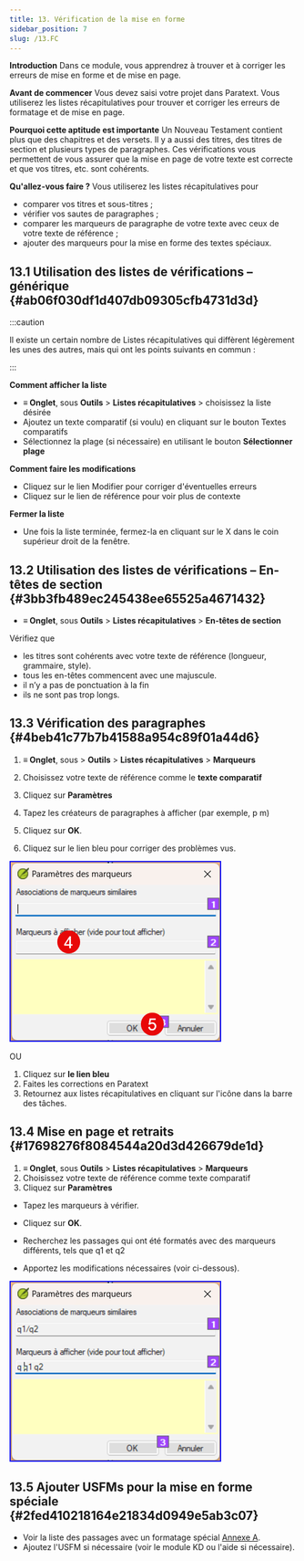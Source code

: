 ```yaml
---
title: 13. Vérification de la mise en forme
sidebar_position: 7
slug: /13.FC
---
```


**Introduction** Dans ce module, vous apprendrez à trouver et à corriger les erreurs de mise en forme et de mise en page.

**Avant de commencer**  Vous devez saisi votre projet dans Paratext. Vous utiliserez les listes récapitulatives pour trouver et corriger les erreurs de formatage et de mise en page.

**Pourquoi cette aptitude est importante** Un Nouveau Testament contient plus que des chapitres et des versets. Il y a aussi des titres, des titres de section et plusieurs types de paragraphes. Ces vérifications vous permettent de vous assurer que la mise en page de votre texte est correcte et que vos titres, etc. sont cohérents.

**Qu'allez-vous faire ?**  Vous utiliserez les listes récapitulatives pour

- comparer vos titres et sous-titres ;
- vérifier vos sautes de paragraphes ;
- comparer les marqueurs de paragraphe de votre texte avec ceux de votre texte de référence ;
- ajouter des marqueurs pour la mise en forme des textes spéciaux.

## 13.1 Utilisation des listes de vérifications – générique {#ab06f030df1d407db09305cfb4731d3d}

:::caution

Il existe un certain nombre de Listes récapitulatives qui diffèrent légèrement les unes des autres, mais qui ont les points suivants en commun :

:::

**Comment afficher la liste**

- **≡ Onglet**, sous **Outils** &gt; **Listes récapitulatives** &gt; choisissez la liste désirée
- Ajoutez un texte comparatif (si voulu) en cliquant sur le bouton Textes comparatifs
- Sélectionnez la plage (si nécessaire) en utilisant le bouton **Sélectionner plage**

**Comment faire les modifications**

- Cliquez sur le lien Modifier pour corriger d'éventuelles erreurs
- Cliquez sur le lien de référence pour voir plus de contexte

**Fermer la liste**

- Une fois la liste terminée, fermez-la en cliquant sur le X dans le coin supérieur droit de la fenêtre.

## 13.2 Utilisation des listes de vérifications – En-têtes de section {#3bb3fb489ec245438ee65525a4671432}

- **≡ Onglet**, sous **Outils** &gt; **Listes récapitulatives** &gt; **En-têtes de section**

Vérifiez que

- les titres sont cohérents avec votre texte de référence (longueur, grammaire, style).
- tous les en-têtes commencent avec une majuscule.
- il n’y a pas de ponctuation à la fin
- ils ne sont pas trop longs.

## 13.3 Vérification des paragraphes {#4beb41c77b7b41588a954c89f01a44d6}

<div class='notion-row'>
<div class='notion-column' style={{width: 'calc((100% - (min(32px, 4vw) * 1)) * 0.5)'}}>

1. **≡ Onglet**, sous > **Outils** > **Listes récapitulatives** > **Marqueurs**

2. Choisissez votre texte de référence comme le **texte comparatif**

3. Cliquez sur **Paramètres**

4. Tapez les créateurs de paragraphes à afficher
  (par exemple, p m)

5. Cliquez sur **OK**.

6. Cliquez sur le lien bleu pour corriger des problèmes vus.

</div><div className='notion-spacer'></div>

<div class='notion-column' style={{width: 'calc((100% - (min(32px, 4vw) * 1)) * 0.5)'}}>

![](./1428959575.png)

</div><div className='notion-spacer'></div>
</div>

OU

1. Cliquez sur **le lien bleu**
2. Faites les corrections en Paratext
3. Retournez aux listes récapitulatives en cliquant sur l'icône dans la barre des tâches.

## 13.4 Mise en page et retraits {#17698276f8084544a20d3d426679de1d}

1. **≡ Onglet**, sous **Outils** &gt; **Listes récapitulatives** &gt; **Marqueurs**
2. Choisissez votre texte de référence comme texte comparatif
3. Cliquez sur **Paramètres**  

<div class='notion-row'>
<div class='notion-column' style={{width: 'calc((100% - (min(32px, 4vw) * 1)) * 0.5)'}}>

- Tapez les marqueurs à vérifier.

- Cliquez sur **OK**.

- Recherchez les passages qui ont été formatés avec des marqueurs différents, tels que q1 et q2

- Apportez les modifications nécessaires (voir ci-dessous).

</div><div className='notion-spacer'></div>

<div class='notion-column' style={{width: 'calc((100% - (min(32px, 4vw) * 1)) * 0.5)'}}>

![](./1300191702.png)

</div><div className='notion-spacer'></div>
</div>

## 13.5 Ajouter USFMs pour la mise en forme spéciale {#2fed410218164e21834d0949e5ab3c07}

- Voir la liste des passages avec un formatage spécial [Annexe A](https://manual.paratext.org/Training-Manual/Appendix/AppA.st).
- Ajoutez l'USFM si nécessaire (voir le module KD ou l'aide si nécessaire).
